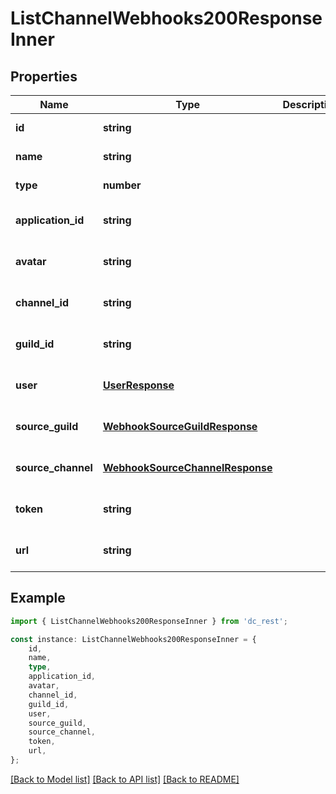 # ListChannelWebhooks200ResponseInner


## Properties

Name | Type | Description | Notes
------------ | ------------- | ------------- | -------------
**id** | **string** |  | [default to undefined]
**name** | **string** |  | [default to undefined]
**type** | **number** |  | [default to undefined]
**application_id** | **string** |  | [optional] [default to undefined]
**avatar** | **string** |  | [optional] [default to undefined]
**channel_id** | **string** |  | [optional] [default to undefined]
**guild_id** | **string** |  | [optional] [default to undefined]
**user** | [**UserResponse**](UserResponse.md) |  | [optional] [default to undefined]
**source_guild** | [**WebhookSourceGuildResponse**](WebhookSourceGuildResponse.md) |  | [optional] [default to undefined]
**source_channel** | [**WebhookSourceChannelResponse**](WebhookSourceChannelResponse.md) |  | [optional] [default to undefined]
**token** | **string** |  | [optional] [default to undefined]
**url** | **string** |  | [optional] [default to undefined]

## Example

```typescript
import { ListChannelWebhooks200ResponseInner } from 'dc_rest';

const instance: ListChannelWebhooks200ResponseInner = {
    id,
    name,
    type,
    application_id,
    avatar,
    channel_id,
    guild_id,
    user,
    source_guild,
    source_channel,
    token,
    url,
};
```

[[Back to Model list]](../README.md#documentation-for-models) [[Back to API list]](../README.md#documentation-for-api-endpoints) [[Back to README]](../README.md)
